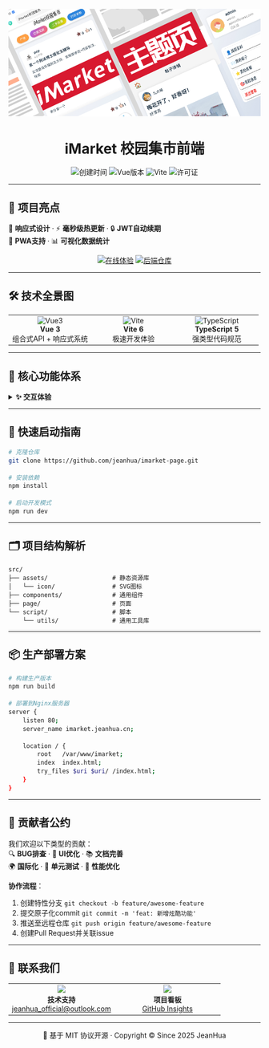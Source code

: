   <center>

  ![logo](./LOGO.png)

  # iMarket 校园集市前端  

  <div align="center">
    <img src="https://img.shields.io/github/created-at/jeanhua/imarket-page?color=00CC99&style=flat-square" alt="创建时间">
    <img src="https://img.shields.io/badge/Vue-3.5.13-4FC08D?logo=vue.js&logoColor=white&style=flat-square" alt="Vue版本">
    <img src="https://img.shields.io/badge/Vite-6.0.5-646CFF?logo=vite&logoColor=white&style=flat-square" alt="Vite">
    <img src="https://img.shields.io/github/license/jeanhua/imarket-page?color=blue&style=flat-square" alt="许可证">
  </div>


  </center>

---

  ## 🌟 项目亮点

  🎨 **响应式设计** · ⚡ **毫秒级热更新** · 🔒 **JWT自动续期**  
  📱 **PWA支持** · 📊 **可视化数据统计**

<div align="center">
  <a href="https://imarket.jeanhua.cn/"><img src="https://img.shields.io/badge/🚀_在线体验-00B4D8?style=for-the-badge" alt="在线体验"></a>
  <a href = "https://github.com/jeanhua/imarket-backend"><img src="https://img.shields.io/badge/💻_后端仓库-6E5494?style=for-the-badge" alt="后端仓库"></a>
</div>

---

  ## 🛠️ 技术全景图

  <table>
    <tr>
      <td width="33%">
        <div align="center">
          <img src="https://vuejs.org/logo.svg" width="60" alt="Vue3">
          <br><strong>Vue 3</strong>
          <br>组合式API + 响应式系统
        </div>
      </td>
      <td width="33%">
        <div align="center">
          <img src="https://vitejs.dev/logo.svg" width="60" alt="Vite">
          <br><strong>Vite 6</strong>
          <br>极速开发体验
        </div>
      </td>
      <td width="33%">
        <div align="center">
          <img src="https://www.typescriptlang.org/icons/icon-96x96.png" width="60" alt="TypeScript">
          <br><strong>TypeScript 5</strong>
          <br>强类型代码规范
        </div>
      </td>
    </tr>
  </table>


---

  ## 🎯 核心功能体系

  <details>
  <summary><strong>✨ 交互体验</strong></summary>
  • **内容创作** ✍️  
    📝 安全的界面显示 · 🖼️ 多图上传

  • **社交互动** 💬  
    ❤️ 点赞动画 · ⭐ 收藏管理 · 🔄 分享到社交平台 · 🔔 消息通知 

  </details>

---

  ## 🚀 快速启动指南

  ```bash
  # 克隆仓库
  git clone https://github.com/jeanhua/imarket-page.git
  
  # 安装依赖
  npm install
  
  # 启动开发模式
  npm run dev
  ```

---

  ## 🗂️ 项目结构解析

  ```tree
  src/
  ├── assets/                  # 静态资源库
  │   └── icon/                # SVG图标
  ├── components/              # 通用组件
  ├── page/                    # 页面
  └── script/                  # 脚本
      └── utils/               # 通用工具库
  ```

---

  ## 📦 生产部署方案

  ```bash
  # 构建生产版本
  npm run build
  
  # 部署到Nginx服务器
  server {
      listen 80;
      server_name imarket.jeanhua.cn;
      
      location / {
          root   /var/www/imarket;
          index  index.html;
          try_files $uri $uri/ /index.html;
      }
  }
  ```

---

  ## 🤝 贡献者公约

  我们欢迎以下类型的贡献：  
  🔍 **BUG排查** · 🎨 **UI优化** · 📚 **文档完善**  
  🌍 **国际化** · 🧪 **单元测试** · 🚀 **性能优化**

  **协作流程**：
  1. 创建特性分支 `git checkout -b feature/awesome-feature`
  2. 提交原子化commit `git commit -m 'feat: 新增炫酷功能'`
  3. 推送至远程仓库 `git push origin feature/awesome-feature`
  4. 创建Pull Request并关联issue

---

  ## 📮 联系我们

  <table>
    <tr>
      <td width="50%">
        <div align="center">
          <img src="https://cdn-icons-png.flaticon.com/512/732/732200.png" width="30">
          <br>
          <strong>技术支持</strong>
          <br>
          <a href="mailto:jeanhua_official@outlook.com">jeanhua_official@outlook.com</a>
        </div>
      </td>
      <td width="50%">
        <div align="center">
          <img src="https://cdn-icons-png.flaticon.com/512/25/25231.png" width="30">
          <br>
          <strong>项目看板</strong>
          <br>
          <a href="https://github.com/jeanhua/imarket-page/pulse">GitHub Insights</a>
        </div>
      </td>
    </tr>
  </table>


---

  <div align="center">
    📜 基于 MIT 协议开源 · Copyright © Since 2025 JeanHua
  </div>
